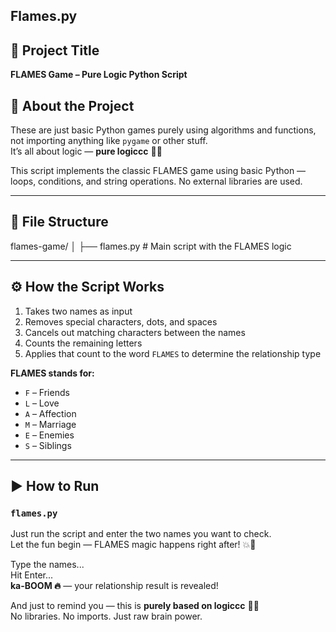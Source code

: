 ## Flames.py

## 📌 Project Title  
**FLAMES Game – Pure Logic Python Script**

## 🧠 About the Project  
These are just basic Python games purely using algorithms and functions, not importing anything like `pygame` or other stuff.  
It’s all about logic — **pure logiccc** 🧠🔥

This script implements the classic FLAMES game using basic Python — loops, conditions, and string operations. No external libraries are used.

---

## 📁 File Structure  

flames-game/
│
├── flames.py # Main script with the FLAMES logic

---

## ⚙️ How the Script Works  

1. Takes two names as input  
2. Removes special characters, dots, and spaces  
3. Cancels out matching characters between the names  
4. Counts the remaining letters  
5. Applies that count to the word `FLAMES` to determine the relationship type

**FLAMES stands for:**

- `F` – Friends  
- `L` – Love  
- `A` – Affection  
- `M` – Marriage  
- `E` – Enemies  
- `S` – Siblings  

---

## ▶️ How to Run  
### `flames.py`

Just run the script and enter the two names you want to check.  
Let the fun begin — FLAMES magic happens right after! 💥💖  

Type the names...  
Hit Enter...  
**ka-BOOM 🔥** — your relationship result is revealed!

And just to remind you — this is **purely based on logiccc** 🧠✨  
No libraries. No imports. Just raw brain power.


